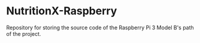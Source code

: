 # NutritionX-Raspberry
Repository for storing the source code of the Raspberry Pi 3 Model B's path of the project.
